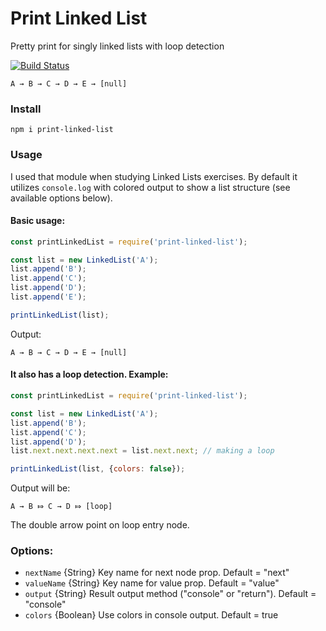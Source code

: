 # Print Linked List
Pretty print for singly linked lists with loop detection

[![Build Status](https://travis-ci.org/Deliaz/print-linked-list.svg?branch=master)](https://travis-ci.org/Deliaz/print-linked-list)


```
A → B → C → D → E → [null]
```

### Install

    npm i print-linked-list

### Usage

I used that module when studying Linked Lists exercises.
By default it utilizes `console.log` with colored output to show a list structure (see available options below).

#### Basic usage:

```javascript
const printLinkedList = require('print-linked-list');

const list = new LinkedList('A');
list.append('B');
list.append('C');
list.append('D');
list.append('E');

printLinkedList(list);
```

Output:
```
A → B → C → D → E → [null]
```

#### It also has a loop detection. Example:

```javascript
const printLinkedList = require('print-linked-list');

const list = new LinkedList('A');
list.append('B');
list.append('C');
list.append('D');
list.next.next.next.next = list.next.next; // making a loop

printLinkedList(list, {colors: false});
```

Output will be:

```
A → B ⤇ C → D ⤇ [loop]
```
The double arrow point on loop entry node.

### Options:

 * `nextName` {String} Key name for next node prop. Default = "next"
 * `valueName` {String} Key name for value prop. Default = "value"
 * `output` {String} Result output method ("console" or "return"). Default = "console"
 * `colors` {Boolean} Use colors in console output. Default = true